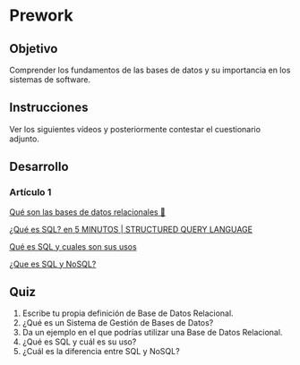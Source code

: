# Prework

## Objetivo

Comprender los fundamentos de las bases de datos y su importancia en los sistemas de software.

## Instrucciones

Ver los siguientes vídeos y posteriormente contestar el cuestionario adjunto.

## Desarrollo

### Artículo 1

[Qué son las bases de datos relacionales 🚀](https://youtu.be/CBVp8sbo1w0)

[¿Qué es SQL? en 5 MINUTOS | STRUCTURED QUERY LANGUAGE](https://www.youtube.com/watch?v=rMswGXhCKJA)

[Qué es SQL y cuales son sus usos](https://www.youtube.com/watch?v=8e4iMLTDy4w)

[¿Que es SQL y NoSQL?](https://www.youtube.com/watch?v=CuAYLX6reXE)

## Quiz

1. Escribe tu propia definición de Base de Datos Relacional.
2. ¿Qué es un Sistema de Gestión de Bases de Datos?
3. Da un ejemplo en el que podrías utilizar una Base de Datos Relacional.
4. ¿Qué es SQL y cuál es su uso?
5. ¿Cuál es la diferencia entre SQL y NoSQL?